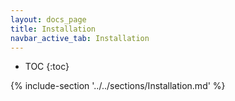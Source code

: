 ```yaml
---
layout: docs_page
title: Installation
navbar_active_tab: Installation
---
```


* TOC
{:toc}

{% include-section '../../sections/Installation.md' %}